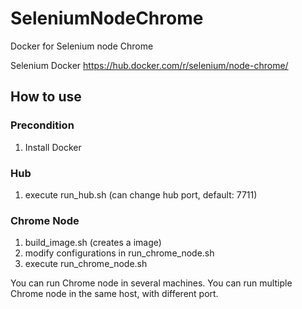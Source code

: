 # SeleniumNodeChrome
Docker for Selenium node Chrome

Selenium Docker
https://hub.docker.com/r/selenium/node-chrome/


## How to use
### Precondition
1. Install Docker

### Hub
1. execute run_hub.sh (can change hub port, default: 7711)

### Chrome Node 
1. build_image.sh (creates a image)
2. modify configurations in run_chrome_node.sh 
3. execute run_chrome_node.sh
 
You can run Chrome node in several machines.
You can run multiple Chrome node in the same host, with different port.
 
